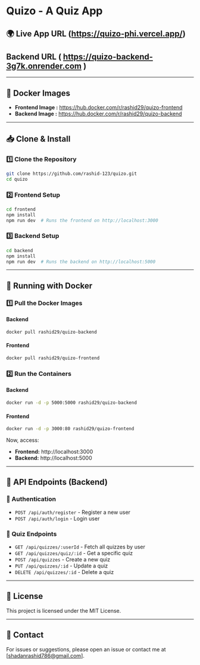 # Quizo - A Quiz App

## 🌍 Live App URL (https://quizo-phi.vercel.app/)

##     Backend URL ( https://quizo-backend-3g7k.onrender.com )

---

## 🚀 Docker Images

- **Frontend Image :**  https://hub.docker.com/r/rashid29/quizo-frontend
- **Backend Image :**   https://hub.docker.com/r/rashid29/quizo-backend

---

## 📥 Clone & Install

### 1️⃣ Clone the Repository
```sh
git clone https://github.com/rashid-123/quizo.git
cd quizo
```

### 2️⃣ Frontend Setup
```sh
cd frontend
npm install
npm run dev  # Runs the frontend on http://localhost:3000
```

### 3️⃣ Backend Setup
```sh
cd backend
npm install
npm run dev  # Runs the backend on http://localhost:5000
```

---

## 🐳 Running with Docker

### 1️⃣ Pull the Docker Images
#### Backend
```sh
docker pull rashid29/quizo-backend
```
#### Frontend
```sh
docker pull rashid29/quizo-frontend
```

### 2️⃣ Run the Containers
#### Backend
```sh
docker run -d -p 5000:5000 rashid29/quizo-backend
```
#### Frontend
```sh
docker run -d -p 3000:80 rashid29/quizo-frontend
```
Now, access:
- **Frontend:** http://localhost:3000
- **Backend:** http://localhost:5000

---

## 🔌 API Endpoints (Backend)

### 📝 Authentication
- `POST /api/auth/register` - Register a new user
- `POST /api/auth/login` - Login user

### 🎯 Quiz Endpoints
- `GET /api/quizzes/:userId` - Fetch all quizzes by user
- `GET /api/quizzes/quiz/:id` - Get a specific quiz
- `POST /api/quizzes` - Create a new quiz
- `PUT /api/quizzes/:id` - Update a quiz 
- `DELETE /api/quizzes/:id` - Delete a quiz 

---

## 📜 License
This project is licensed under the MIT License.

---

## 📧 Contact
For issues or suggestions, please open an issue or contact me at [shadanrashid786@gmail.com].

